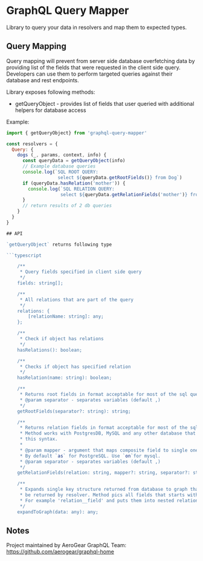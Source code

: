 # GraphQL Query Mapper

Library to query your data in resolvers and map them to expected types.

## Query Mapping 

Query mapping will prevent from server side database overfetching data by 
providing list of the fields that were requested in the client side query.
Developers can use them to perform targeted queries against their database and rest endpoints.

Library exposes following methods:

-  getQueryObject - provides list of fields that user queried with additional helpers for database access

Example:
```javascript
import { getQueryObject} from 'graphql-query-mapper'

const resolvers = {
  Query: {
    dogs (_, params, context, info) {
      const queryData = getQueryObject(info)
      // Example database queries
      console.log(`SQL ROOT QUERY: 
                   select ${queryData.getRootFields()} from Dog`)
      if (queryData.hasRelation('mother')) {
        console.log(`SQL RELATION QUERY: 
                    select ${queryData.getRelationFields('mother')} from DoggyParents`)
      }
      // return results of 2 db queries
    }
  }
}

## API

`getQueryObject` returns following type

```typescript

    /**
     * Query fields specified in client side query
     */
    fields: string[];

    /**
     * All relations that are part of the query
     */
    relations: {
        [relationName: string]: any;
    };

    /**
     * Check if object has relations
     */
    hasRelations(): boolean;

    /**
     * Checks if object has specified relation
     */
    hasRelation(name: string): boolean;

    /**
     * Returns root fields in format acceptable for most of the sql queries
     * @param separator - separates variables (default ,)
     */
    getRootFields(separator?: string): string;

    /**
     * Returns relation fields in format acceptable for most of the sql queries.
     * Method works with PostgresDB, MySQL and any other database that supports
     * this syntax.
     *
     * @param mapper - argument that maps composite field to single one.
     * By default `as` for PostgreSQL. Use `on`for mysql.
     * @param separator - separates variables (default ,)
     */
    getRelationFields(relation: string, mapper?: string, separator?: string): any;

    /**
     * Expands single key structure returned from database to graph that can
     * be returned by resolver. Method pics all fields that starts with relation name.
     * For example 'relation__field' and puts them into nested relation structure.
     */
    expandToGraph(data: any): any;
```

## Notes

Project maintained by AeroGear GraphQL Team:
https://github.com/aerogear/graphql-home